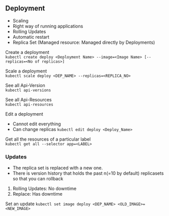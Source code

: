 ## Deployment

- Scaling
- Right way of running applications
- Rolling Updates
- Automatic restart
- Replica Set (Managed resource: Managed directly by Deployments)

Create a deployment<br>
`kubectl create deploy <Deployment Name> --image=<Image Name> [--replicas=<No of replicas>]`

Scale a deployment <br>
`kubectl scale deploy <DEP_NAME> --replicas=<REPLICA_NO>`

See all Api-Version <br>
`kubectl api-versions`

See all Api-Resources <br>
`kubectl api-resources`

Edit a deployment<br>
- Cannot edit everything
- Can change replicas
`kubectl edit deploy <Deploy_Name>`

Get all the resources of a particular label<br>
`kubectl get all --selector app=<LABEL>`

### Updates
- The replica set is replaced with a new one. 
- There is version history that holds the past n(=10 by default) replicasets so that you can rollback 
1. Rolling Updates: No downtime
2. Replace: Has downtime

Set an update
`kubectl set image deploy <DEP_NAME> <OLD_IMAGE>=<NEW_IMAGE>`
